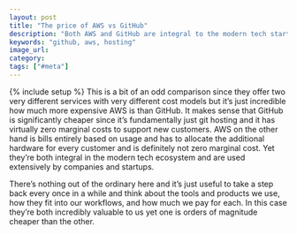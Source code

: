 ```yaml
---
layout: post
title: "The price of AWS vs GitHub"
description: "Both AWS and GitHub are integral to the modern tech startup yet they charge completely differently. That's not a surprise since they're very different businesses with very different cost structures but it's still useful to think about."
keywords: "github, aws, hosting"
image_url:
category:
tags: ["#meta"]
---
```

{% include setup %}
This is a bit of an odd comparison since they offer two very different services with very different cost models but it’s just incredible how much more expensive AWS is than GitHub. It makes sense that GitHub is significantly cheaper since it’s fundamentally just git hosting and it has virtually zero marginal costs to support new customers. AWS on the other hand is bills entirely based on usage and has to allocate the additional hardware for every customer and is definitely not zero marginal cost. Yet they’re both integral in the modern tech ecosystem and are used extensively by companies and startups.

There’s nothing out of the ordinary here and it’s just useful to take a step back every once in a while and think about the tools and products we use, how they fit into our workflows, and how much we pay for each. In this case they’re both incredibly valuable to us yet one is orders of magnitude cheaper than the other.
